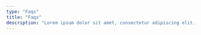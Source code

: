 ```yaml
---
type: "Faqs"
title: "Faqs"
description: "Lorem ipsum dolor sit amet, consectetur adipiscing elit. Nunc tempus laoreet leo sit amet iaculis."
---
```

